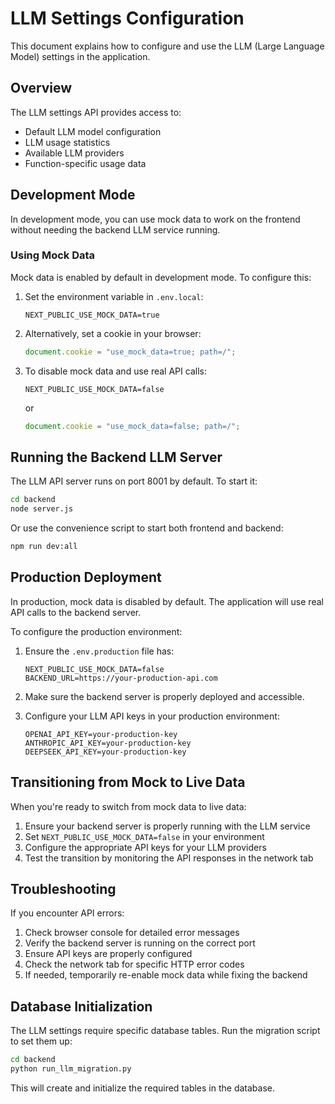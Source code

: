 # LLM Settings Configuration

This document explains how to configure and use the LLM (Large Language Model) settings in the application.

## Overview

The LLM settings API provides access to:
- Default LLM model configuration
- LLM usage statistics
- Available LLM providers
- Function-specific usage data

## Development Mode

In development mode, you can use mock data to work on the frontend without needing the backend LLM service running.

### Using Mock Data

Mock data is enabled by default in development mode. To configure this:

1. Set the environment variable in `.env.local`:
   ```
   NEXT_PUBLIC_USE_MOCK_DATA=true
   ```

2. Alternatively, set a cookie in your browser:
   ```javascript
   document.cookie = "use_mock_data=true; path=/";
   ```

3. To disable mock data and use real API calls:
   ```
   NEXT_PUBLIC_USE_MOCK_DATA=false
   ```
   or
   ```javascript
   document.cookie = "use_mock_data=false; path=/";
   ```

## Running the Backend LLM Server

The LLM API server runs on port 8001 by default. To start it:

```bash
cd backend
node server.js
```

Or use the convenience script to start both frontend and backend:

```bash
npm run dev:all
```

## Production Deployment

In production, mock data is disabled by default. The application will use real API calls to the backend server.

To configure the production environment:

1. Ensure the `.env.production` file has:
   ```
   NEXT_PUBLIC_USE_MOCK_DATA=false
   BACKEND_URL=https://your-production-api.com
   ```

2. Make sure the backend server is properly deployed and accessible.

3. Configure your LLM API keys in your production environment:
   ```
   OPENAI_API_KEY=your-production-key
   ANTHROPIC_API_KEY=your-production-key
   DEEPSEEK_API_KEY=your-production-key
   ```

## Transitioning from Mock to Live Data

When you're ready to switch from mock data to live data:

1. Ensure your backend server is properly running with the LLM service
2. Set `NEXT_PUBLIC_USE_MOCK_DATA=false` in your environment
3. Configure the appropriate API keys for your LLM providers
4. Test the transition by monitoring the API responses in the network tab

## Troubleshooting

If you encounter API errors:

1. Check browser console for detailed error messages
2. Verify the backend server is running on the correct port
3. Ensure API keys are properly configured
4. Check the network tab for specific HTTP error codes
5. If needed, temporarily re-enable mock data while fixing the backend

## Database Initialization

The LLM settings require specific database tables. Run the migration script to set them up:

```bash
cd backend
python run_llm_migration.py
```

This will create and initialize the required tables in the database. 